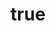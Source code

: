 ---
title:
  en: "Pitos y Flautas: The Colorful World of Spanish Idioms"
  es: "Pitos y Flautas: El Colorido Mundo de los Modismos Españoles"
content:
  en: |
    In the rich tapestry of Spanish language, few expressions capture the essence of triviality and insignificance quite like "pitos y flautas" (literally, "whistles and flutes"). This charming idiom, deeply rooted in Spanish culture, offers a whimsical way to describe unimportant matters or trivial details.

    The origin of "pitos y flautas" is shrouded in the mists of linguistic history, but its imagery is clear. Pitos (whistles) and flautas (flutes) are small, simple instruments often associated with children's toys or basic musical entertainment. When combined in this expression, they paint a picture of things that are pleasant but ultimately inconsequential.

    In everyday conversation, you might hear someone dismiss a long-winded explanation with "No me vengas con pitos y flautas" (Don't come to me with whistles and flutes), meaning "Don't bother me with trivial details." It's a colorful way of saying "cut to the chase" or "get to the point."

    The beauty of "pitos y flautas" lies in its versatility. It can be used to describe frivolous activities, unnecessary embellishments, or even a string of minor, unrelated issues. For instance, "Se pasó el día entre pitos y flautas" (He spent the day among whistles and flutes) suggests that someone wasted their time on unimportant matters.

    This idiom is a perfect example of how language reflects culture. In a society that values directness and substance, "pitos y flautas" serves as a gentle reminder not to get lost in the minutiae. It encourages focus on what truly matters, urging us to see the forest for the trees.

    So, the next time you find yourself caught up in trivial matters, remember the wisdom of "pitos y flautas." It's a delightful reminder that while life's little details can be entertaining, it's important not to let them distract us from the bigger picture.
  es: |
    En el rico tapiz del idioma español, pocas expresiones capturan la esencia de la trivialidad y la insignificancia tan bien como "pitos y flautas". Este encantador modismo, profundamente arraigado en la cultura española, ofrece una forma pintoresca de describir asuntos sin importancia o detalles triviales.

    El origen de "pitos y flautas" está envuelto en las brumas de la historia lingüística, pero su imaginería es clara. Los pitos y las flautas son instrumentos pequeños y simples, a menudo asociados con juguetes infantiles o entretenimiento musical básico. Cuando se combinan en esta expresión, pintan un cuadro de cosas que son agradables pero en última instancia intrascendentes.

    En la conversación cotidiana, podrías escuchar a alguien desestimar una explicación larga y tediosa con "No me vengas con pitos y flautas", que significa "No me molestes con detalles triviales". Es una forma colorida de decir "ve al grano" o "llega al punto".

    La belleza de "pitos y flautas" radica en su versatilidad. Puede usarse para describir actividades frívolas, adornos innecesarios o incluso una serie de problemas menores y no relacionados. Por ejemplo, "Se pasó el día entre pitos y flautas" sugiere que alguien perdió el tiempo en asuntos sin importancia.

    Este modismo es un ejemplo perfecto de cómo el lenguaje refleja la cultura. En una sociedad que valora la franqueza y la sustancia, "pitos y flautas" sirve como un gentil recordatorio de no perderse en los detalles. Nos anima a enfocarnos en lo que realmente importa, instándonos a ver el bosque y no solo los árboles.

    Así que, la próxima vez que te encuentres atrapado en asuntos triviales, recuerda la sabiduría de "pitos y flautas". Es un delicioso recordatorio de que, si bien los pequeños detalles de la vida pueden ser entretenidos, es importante no dejar que nos distraigan de la imagen más grande.
---